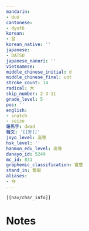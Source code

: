 ```yaml
---
mandarin:
- duó
cantonese:
- dyut6
korean:
- 탈
korean_native: ''
japanese:
- DATSU
japanese_nanori: ''
vietnamese:
middle_chinese_initial: d
middle_chinese_final: uɑt
stroke_count: 14
radical: 大
skip_number: 2-3-11
grade_level: 5
pos: ''
english:
- snatch
- seize
羅馬字: dwad
韓文: '[[돧]]'
joyo_level: 高等
hsk_level: ''
hanmun_edu_level: 高等
danayo_id: 5249
mc_id: 831
graphemic_classification: 會意
stand_in: 奪取
aliases:
- 夺
---
```

```meta-bind-embed
[[nav/char_info]]
```

# Notes
